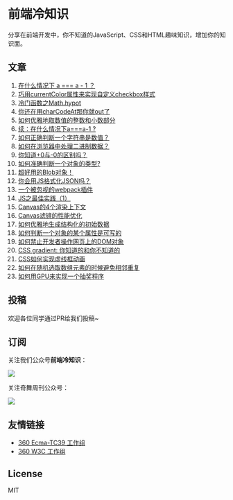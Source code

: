 # 前端冷知识

分享在前端开发中，你不知道的JavaScript、CSS和HTML趣味知识，增加你的知识面。

## 文章

1. [在什么情况下 a === a - 1 ？](https://github.com/akira-cn/FE_You_dont_know/issues/1)
1. [巧用currentColor属性来实现自定义checkbox样式](https://github.com/akira-cn/FE_You_dont_know/issues/2)
1. [冷门函数之Math.hypot](https://github.com/akira-cn/FE_You_dont_know/issues/3)
1. [你还在用charCodeAt那你就out了](https://github.com/akira-cn/FE_You_dont_know/issues/4)
1. [如何优雅地取数值的整数和小数部分](https://github.com/akira-cn/FE_You_dont_know/issues/5)
1. [续：在什么情况下a===a-1 ?](https://github.com/akira-cn/FE_You_dont_know/issues/6)
1. [如何正确判断一个字符串是数值？](https://github.com/akira-cn/FE_You_dont_know/issues/7)
1. [如何在浏览器中处理二进制数据？](https://github.com/akira-cn/FE_You_dont_know/issues/8)
1. [你知道+0与-0的区别吗？](https://github.com/akira-cn/FE_You_dont_know/issues/10)
1. [如何准确判断一个对象的类型?](https://github.com/akira-cn/FE_You_dont_know/issues/11)
1. [超好用的Blob对象！](https://github.com/akira-cn/FE_You_dont_know/issues/12)
1. [你会用JS格式化JSON吗？](https://github.com/akira-cn/FE_You_dont_know/issues/13)
1. [一个被忽视的webpack插件](https://github.com/akira-cn/FE_You_dont_know/issues/14) 
1. [JS之最佳实践（1）](https://github.com/akira-cn/FE_You_dont_know/issues/15) 
1. [Canvas的4个渲染上下文](https://github.com/akira-cn/FE_You_dont_know/issues/16) 
1. [Canvas滤镜的性能优化](https://github.com/akira-cn/FE_You_dont_know/issues/17)
1. [如何优雅地生成结构化的初始数据](https://github.com/akira-cn/FE_You_dont_know/issues/18)
1. [如何判断一个对象的某个属性是可写的](https://github.com/akira-cn/FE_You_dont_know/issues/19)
1. [如何禁止开发者操作网页上的DOM对象](https://github.com/akira-cn/FE_You_dont_know/issues/20)
1. [CSS gradient: 你知道的和你不知道的](https://github.com/akira-cn/FE_You_dont_know/issues/22)
1. [CSS如何实现虚线框动画](https://github.com/akira-cn/FE_You_dont_know/issues/23)
1. [如何在随机选取数组元素的时候避免相邻重复](https://github.com/akira-cn/FE_You_dont_know/issues/24)
1. [如何用GPU来实现一个抽奖程序](https://github.com/akira-cn/FE_You_dont_know/issues/25)

## 投稿

欢迎各位同学通过PR给我们投稿~

## 订阅

关注我们公众号**前端冷知识**：

![](https://p4.ssl.qhimg.com/t01fb14f42368970233.jpg)

关注奇舞周刊公众号：

![](https://p1.ssl.qhimg.com/t014c9bd3794cd2ced2.png)

## 友情链接

- [360 Ecma-TC39 工作组](https://github.com/75team/tc39)
- [360 W3C 工作组](https://github.com/75team/w3c)

## License

MIT

